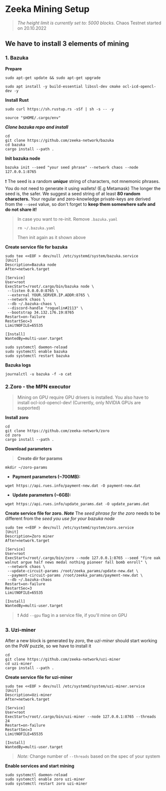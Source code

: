 # Zeeka Mining Setup

> *The height limit is currently set to: 5000 blocks.* Chaos Testnet started on 20.10.2022

## We have to install 3 elements of mining
### 1. Bazuka
**Prepare**
```
sudo apt-get update && sudo apt-get upgrade
```
```
sudo apt install -y build-essential libssl-dev cmake ocl-icd-opencl-dev -y
```
**Install Rust**

```
sudo curl https://sh.rustup.rs -sSf | sh -s -- -y
```
```
source "$HOME/.cargo/env"
```

***Clone bazuka repo and install***
```
cd
git clone https://github.com/zeeka-network/bazuka
cd bazuka
cargo install --path .
```

**Init bazuka node**
```
bazuka init --seed "your seed phrase" --network chaos --node 127.0.0.1:8765
```
:exclamation: The seed is a random ***unique*** string of characters, not mnemonic phrases. You do not need to generate it using wallets! (E.g Metamask) The longer the seed is, the safer. We suggest a seed string of at least **80 random characters.** Your regular and zero-knowledge private-keys are derived from the `--seed` value, so don't forget to **keep them somewhere safe and do not share it!**

> In case you want to re-init. Remove `.bazuka.yaml`
> ```
> rm ~/.bazuka.yaml
> ```
> Then init again as it shown above

**Create service file for bazuka**
```
sudo tee <<EOF > dev/null /etc/systemd/system/bazuka.service
[Unit]
Description=Bazuka node
After=network.target

[Service]
User=root
ExecStart=/root/.cargo/bin/bazuka node \
 --listen 0.0.0.0:8765 \
 --external YOUR.SERVER.IP.ADDR:8765 \
 --network chaos \
 --db ~/.bazuka-chaos \
 --discord-handle "roguelin#2113" \
 --bootstrap 34.132.176.19:8765
Restart=on-failure
RestartSec=3
LimitNOFILE=65535

[Install]
WantedBy=multi-user.target
```
```
sudo systemctl daemon-reload
sudo systemctl enable bazuka
sudo systemctl restart bazuka
```
**Bazuka logs**
```
journalctl -u bazuka -f -o cat
```

### 2.Zoro - the MPN executor
> Mining on GPU require GPU drivers is installed. You also have to install ocl-icd-opencl-dev! (Currently, only NVIDIA GPUs are supported)

**Install zoro**
```
cd
git clone https://github.com/zeeka-network/zoro
cd zoro
cargo install --path .
```
**Download parameters**    
> **Create dir for params**    
```
mkdir ~/zoro-params
```
- **Payment parameters (~700MB):**
```
wget https://api.rues.info/payment-new.dat -O payment-new.dat
```
- **Update parameters (~6GB):**
```
wget https://api.rues.info/update_params.dat -O update_params.dat
```
**Create service file for zoro.** ***Note*** The *seed phrase for the zoro* needs to be different from the *seed you use for your bazuka node*
```
sudo tee <<EOF > dev/null /etc/systemd/system/zoro.service
[Unit]
Description=Zoro miner
After=network.target

[Service]
User=root
ExecStart=/root/.cargo/bin/zoro --node 127.0.0.1:8765 --seed "fire oak walnut argue half news medal nothing pioneer fall bomb enroll" \
 --network chaos \
 --update-circuit-params /root/zeeka_params/update-new.dat \
 --payment-circuit-params /root/zeeka_params/payment-new.dat \
 --db ~/.bazuka-chaos
Restart=on-failure
RestartSec=3
LimitNOFILE=65535

[Install]
WantedBy=multi-user.target
```
> :exclamation: Add `--gpu` flag in a service file, if you'll mine on GPU    

### 3. Uzi-miner
After a new block is generated by *zoro*, the *uzi-miner* should start working on the PoW puzzle, so we have to install it
```
cd
git clone https://github.com/zeeka-network/uzi-miner
cd uzi-miner
cargo install --path .
```
**Create service file for uzi-miner**
```
sudo tee <<EOF > dev/null /etc/systemd/system/uzi-miner.service
[Unit]
Description=Uzi-miner
After=network.target

[Service]
User=root
ExecStart=/root/.cargo/bin/uzi-miner --node 127.0.0.1:8765 --threads 24
Restart=on-failure
RestartSec=3
LimitNOFILE=65535

[Install]
WantedBy=multi-user.target
```
> *Note:* Change number of `--threads` based on the spec of your system    

**Enable services and start mining**
```
sudo systemctl daemon-reload
sudo systemctl enable zoro uzi-miner
sudo systemctl restart zoro uzi-miner
```


